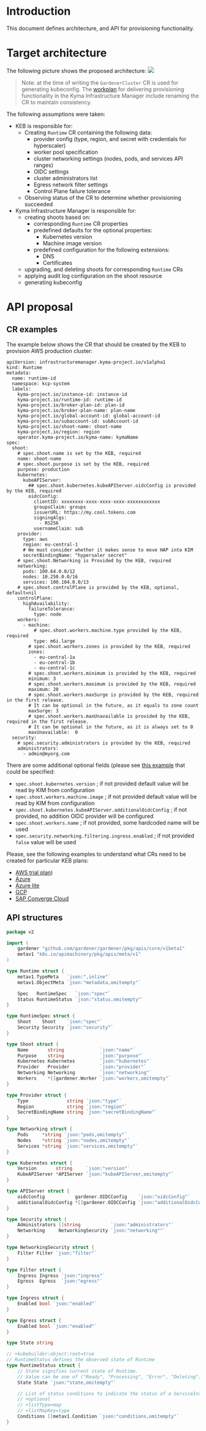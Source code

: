 # Introduction
This document defines architecture, and API for provisioning functionality.

# Target architecture

The following picture shows the proposed architecture:
![](./assets/keb-kim-target-arch.drawio.svg)

> Note: at the time of writing the `GardenerCluster` CR is used for generating kubeconfig. The [workplan](https://github.com/kyma-project/infrastructure-manager/issues/112) for delivering provisioning functionality in the Kyma Infrastructure Manager include renaming the CR to maintain consistency.

The following assumptions were taken:
- KEB is responsible for:
    - Creating `Runtime` CR containing the following data:
      - provider config (type, region, and secret with credentials for hyperscaler)
      - worker pool specification
      - cluster networking settings (nodes, pods, and services API ranges)
      - OIDC settings
      - cluster administrators list
      - Egress network filter settings
      - Control Plane failure tolerance
    - Observing status of the CR to determine whether provisioning succeeded
- Kyma Infrastructure Manager is responsible for:
    - creating shoots based on:
      - corresponding `Runtime` CR properties
      - predefined defaults for the optional properties:
        - Kubernetes version
        - Machine image version
      - predefined configuration for the following extensions:
        - DNS 
        - Certificates
    - upgrading, and deleting shoots for corresponding `Runtime` CRs
    - applying audit log configuration on the shoot resource
    - generating kubeconfig

# API proposal

## CR examples

The example below shows the CR that should be created by the KEB to provision AWS production cluster:
```ayaml
apiVersion: infrastructuremanager.kyma-project.io/v1alpha1
kind: Runtime
metadata:
  name: runtime-id
  namespace: kcp-system
  labels:
    kyma-project.io/instance-id: instance-id
    kyma-project.io/runtime-id: runtime-id
    kyma-project.io/broker-plan-id: plan-id
    kyma-project.io/broker-plan-name: plan-name
    kyma-project.io/global-account-id: global-account-id
    kyma-project.io/subaccount-id: subAccount-id
    kyma-project.io/shoot-name: shoot-name
    kyma-project.io/region: region
    operator.kyma-project.io/kyma-name: kymaName
spec:
  shoot:
    # spec.shoot.name is set by the KEB, required
    name: shoot-name
    # spec.shoot.purpose is set by the KEB, required
    purpose: production
    kubernetes:
      kubeAPIServer:
        ## spec.shoot.kubernetes.kubeAPIServer.oidcConfig is provided by the KEB, required
        oidcConfig:
          clientID: xxxxxxxx-xxxx-xxxx-xxxx-xxxxxxxxxxxx
          groupsClaim: groups
          issuerURL: https://my.cool.tokens.com
          signingAlgs:
            - RS256
          usernameClaim: sub
    provider:
      type: aws
      region: eu-central-1
      # We must consider whether it makes sense to move HAP into KIM
      secretBindingName: "hypersaler secret"
    # spec.shoot.Networking is Provided by the KEB, required
    networking:
      pods: 100.64.0.0/12
      nodes: 10.250.0.0/16
      services: 100.104.0.0/13
    # spec.shoot.controlPlane is provided by the KEB, optional, default=nil
    controlPlane:
      highAvailability:
        failureTolerance:
          type: node
    workers:
      - machine:
          # spec.shoot.workers.machine.type provided by the KEB, required
          type: m6i.large
        # spec.shoot.workers.zones is provided by the KEB, required
        zones:
          - eu-central-1a
          - eu-central-1b
          - eu-central-1c
        # spec.shoot.workers.minimum is provided by the KEB, required
        minimum: 3
        # spec.shoot.workers.maximum is provided by the KEB, required
        maximum: 20
        # spec.shoot.workers.maxSurge is provided by the KEB, required in the first release.
        # It can be optional in the future, as it equals to zone count
        maxSurge: 3
        # spec.shoot.workers.maxUnavailable is provided by the KEB, required in the first release.
        # It can be optional in the future, as it is always set to 0
        maxUnavailable:  0
  security:
    # spec.security.administrators is provided by the KEB, required
    administrators:
      - admin@myorg.com
```

There are some additional optional fields (please see [this example](assets/runtime-examples/aws.yaml) that could be specified:
- `spec.shoot.kubernetes.version` ; if not provided default value will be read by KIM from configuration
- `spec.shoot.workers.machine.image` ; if not provided default value will be read by KIM from configuration
- `spec.shoot.kubernetes.kubeAPIServer.additionalOidcConfig` ; if not provided, no addition OIDC provider will be configured
- `spec.shoot.workers.name` ; if not provided, some hardcoded name will be used
- `spec.security.networking.filtering.ingress.enabled` ; if not provided `false` value will be used

Please, see the following examples to understand what CRs need to be created for particular KEB plans:
- [AWS trial plan](assets/runtime-examples/aws-trial.yaml))
- [Azure](assets/runtime-examples/azure.yaml)
- [Azure lite](assets/runtime-examples/azure-lite.yaml)
- [GCP](assets/runtime-examples/gcp.yaml)
- [SAP Converge Cloud](assets/runtime-examples/sap-converged-cloud.yaml)

## API structures
```go
package v2

import (
	gardener "github.com/gardener/gardener/pkg/apis/core/v1beta1"
	metav1 "k8s.io/apimachinery/pkg/apis/meta/v1"
)

type Runtime struct {
	metav1.TypeMeta   `json:",inline"`
	metav1.ObjectMeta `json:"metadata,omitempty"`

	Spec   RuntimeSpec   `json:"spec"`
	Status RuntimeStatus `json:"status,omitempty"`
}

type RuntimeSpec struct {
	Shoot    Shoot    `json:"spec"`
	Security Security `json:"security"`
}

type Shoot struct {
	Name       string             `json:"name"`
	Purpose    string             `json:"purpose"`
	Kubernetes Kubernetes         `json:"kubernetes"`
	Provider   Provider           `json:"provider"`
	Networking Networking         `json:"networking"`
	Workers    *[]gardener.Worker `json:"workers,omitempty"`
}

type Provider struct {
	Type              string `json:"type"`
	Region            string `json:"region"`
	SecretBindingName string `json:"secretBindingName"`
}

type Networking struct {
	Pods     *string `json:"pods,omitempty"`
	Nodes    *string `json:"nodes,omitempty"`
	Services *string `json:"services,omitempty"`
}

type Kubernetes struct {
	Version       string     `json:"version"`
	KubeAPIServer *APIServer `json:"kubeAPIServer,omitempty"`
}

type APIServer struct {
	oidcConfig           gardener.OIDCConfig    `json:"oidcConfig"`
	additionalOidcConfig *[]gardener.OIDCConfig `json:"additionalOidcConfig""`
}

type Security struct {
	Administrators []string           `json:"administrators"`
	Networking     NetworkingSecurity `json:"networking""`
}

type NetworkingSecurity struct {
	Filter Filter `json:"filter"`
}

type Filter struct {
	Ingress Ingress `json:"ingress"`
	Egress  Egress  `json:"egress"`
}

type Ingress struct {
	Enabled bool `json:"enabled"`
}

type Egress struct {
	Enabled bool `json:"enabled"`
}

type State string

// +kubebuilder:object:root=true
// RuntimeStatus defines the observed state of Runtime
type RuntimeStatus struct {
	// State signifies current state of Runtime.
	// Value can be one of ("Ready", "Processing", "Error", "Deleting").
	State State `json:"state,omitempty"`

	// List of status conditions to indicate the status of a ServiceInstance.
	// +optional
	// +listType=map
	// +listMapKey=type
	Conditions []metav1.Condition `json:"conditions,omitempty"`
}
```
